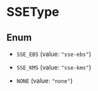 

# SSEType

## Enum


* `SSE_EBS` (value: `"sse-ebs"`)

* `SSE_KMS` (value: `"sse-kms"`)

* `NONE` (value: `"none"`)



